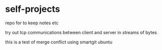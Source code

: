 # self-projects
repo for to keep notes etc

try out tcp communications between client and server in streams of bytes

this is a test of merge conflict using smartgit ubuntu
